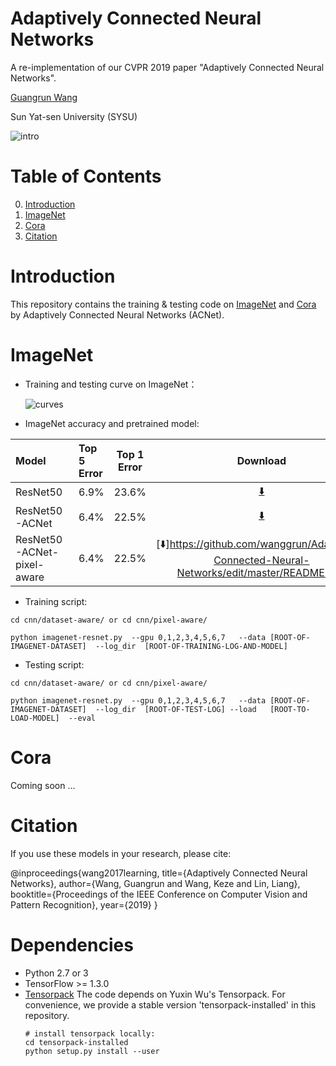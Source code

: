 # Adaptively Connected Neural Networks
A re-implementation of our CVPR 2019 paper "Adaptively Connected Neural Networks".

[Guangrun Wang](https://wanggrun.github.io/) 

Sun Yat-sen University (SYSU)



![intro](https://github.com/wanggrun/Adaptively-Connected-Neural-Networks/blob/master/intro.jpg)




# Table of Contents
0. [Introduction](#introduction)
0. [ImageNet](#imagenet)
0. [Cora](#cora)
0. [Citation](#citation)

# Introduction

This repository contains the training & testing code on [ImageNet](http://image-net.org/challenges/LSVRC/2015/) and [Cora](http://linqs.cs.umd.edu/projects/projects/lbc/) by Adaptively Connected Neural Networks (ACNet). 


# ImageNet

+ Training and testing curve on ImageNet：



   ![curves](https://github.com/wanggrun/Adaptively-Connected-Neural-Networks/blob/master/error.jpg)
	   
	   
	   
	   
	   
	   
	   

+ ImageNet accuracy and pretrained model:

| Model            | Top 5 Error | Top 1 Error | Download                                                                          |
|:-----------------|:------------|:-----------:|:---------------------------------------------------------------------------------:|
| ResNet50         | 6.9%       | 23.6%      | [:arrow_down:](http://models.tensorpack.com/ResNet/ImageNet-ResNet50.npz)         |
| ResNet50-ACNet   | 6.4%       | 22.5%      | [:arrow_down:](https://github.com/wanggrun/Adaptively-Connected-Neural-Networks/edit/master/README.md)      |
| ResNet50-ACNet-pixel-aware| 6.4%       | 22.5%      | [:arrow_down:]https://github.com/wanggrun/Adaptively-Connected-Neural-Networks/edit/master/README.md)        |


+ Training script:
```
cd cnn/dataset-aware/ or cd cnn/pixel-aware/

python imagenet-resnet.py  --gpu 0,1,2,3,4,5,6,7   --data [ROOT-OF-IMAGENET-DATASET]  --log_dir  [ROOT-OF-TRAINING-LOG-AND-MODEL] 
```

+ Testing script:
```
cd cnn/dataset-aware/ or cd cnn/pixel-aware/

python imagenet-resnet.py  --gpu 0,1,2,3,4,5,6,7   --data [ROOT-OF-IMAGENET-DATASET]  --log_dir  [ROOT-OF-TEST-LOG] --load   [ROOT-TO-LOAD-MODEL]  --eval
```

# Cora

Coming soon ...

# Citation

If you use these models in your research, please cite:

@inproceedings{wang2017learning,
  title={Adaptively Connected Neural Networks},
  author={Wang, Guangrun and Wang, Keze and Lin, Liang},
  booktitle={Proceedings of the IEEE Conference on Computer Vision and Pattern Recognition},
  year={2019}
}

# Dependencies
+ Python 2.7 or 3
+ TensorFlow >= 1.3.0
+ [Tensorpack](https://github.com/ppwwyyxx/tensorpack)
   The code depends on Yuxin Wu's Tensorpack. For convenience, we provide a stable version 'tensorpack-installed' in this repository. 
   ```
   # install tensorpack locally:
   cd tensorpack-installed
   python setup.py install --user
   ```
